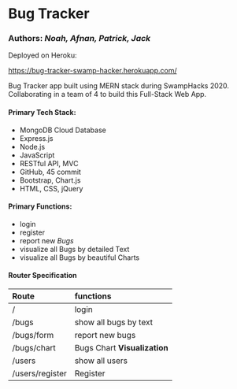 # Bug Tracker

### Authors: *Noah, Afnan, Patrick, Jack*

Deployed on Heroku: 

https://bug-tracker-swamp-hacker.herokuapp.com/

Bug Tracker app built using MERN stack during SwampHacks 2020. Collaborating in a team of 4 to build this Full-Stack Web App.

#### Primary Tech Stack:
- MongoDB Cloud Database
- Express.js
- Node.js
- JavaScript
- RESTful API, MVC
- GitHub, 45 commit
- Bootstrap, Chart.js
- HTML, CSS, jQuery


#### Primary Functions:
- login
- register
- report new *Bugs*
- visualize all Bugs by detailed Text
- visualize all Bugs by beautiful Charts

#### Router Specification

| Route | functions | 
| :-----| :---- | 
| / | login | 
| /bugs | show all bugs by text |
| /bugs/form | report new bugs |
| /bugs/chart | Bugs Chart **Visualization** |
| /users | show all users |
| /users/register | Register |



